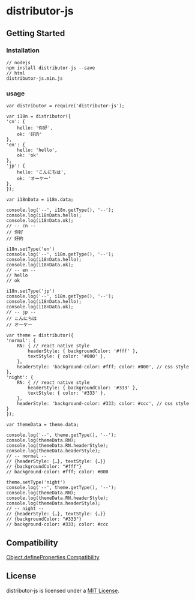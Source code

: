 # distributor-js
## Getting Started

### Installation

```
// nodejs
npm install distributor-js --save
// html
distributor-js.min.js
```

### usage

    var distributor = require('distributor-js');

    var i18n = distributor({
    'cn': {
        hello: '你好',
        ok: '好的'
    },
    'en': {
        hello: 'hello',
        ok: 'ok'
    },
    'jp': {
        hello: 'こんにちは',
        ok: 'オーケー'
    },
    });

    var i18nData = i18n.data;

    console.log('--', i18n.getType(), '--');
    console.log(i18nData.hello);
    console.log(i18nData.ok);
    // -- cn --
    // 你好
    // 好的

    i18n.setType('en')
    console.log('--', i18n.getType(), '--');
    console.log(i18nData.hello);
    console.log(i18nData.ok);
    // -- en --
    // hello
    // ok

    i18n.setType('jp')
    console.log('--', i18n.getType(), '--');
    console.log(i18nData.hello);
    console.log(i18nData.ok);
    // -- jp --
    // こんにちは
    // オーケー

    var theme = distributor({
    'normal': {
        RN: { // react native style
            headerStyle: { backgroundColor: '#fff' }, 
            textStyle: { color: '#000' }, 
        },
        headerStyle: 'background-color: #fff; color: #000', // css style
    },
    'night': {
        RN: { // react native style
            headerStyle: { backgroundColor: '#333' }, 
            textStyle: { color: '#333' }, 
        },
        headerStyle: 'background-color: #333; color: #ccc', // css style
    }
    });

    var themeData = theme.data;

    console.log('--', theme.getType(), '--');
    console.log(themeData.RN);
    console.log(themeData.RN.headerStyle);
    console.log(themeData.headerStyle);
    // -- normal --
    // {headerStyle: {…}, textStyle: {…}}
    // {backgroundColor: "#fff"}
    // background-color: #fff; color: #000

    theme.setType('night')
    console.log('--', theme.getType(), '--');
    console.log(themeData.RN);
    console.log(themeData.RN.headerStyle);
    console.log(themeData.headerStyle);
    // -- night --
    // {headerStyle: {…}, textStyle: {…}}
    // {backgroundColor: "#333"}
    // background-color: #333; color: #ccc

## Compatibility
[Object.defineProperties Compatibility](https://developer.mozilla.org/en-US/docs/Web/JavaScript/Reference/Global_Objects/Object/defineProperties#Browser_compatibility)

## License

distributor-js is licensed under a [MIT  License](./LICENSE).